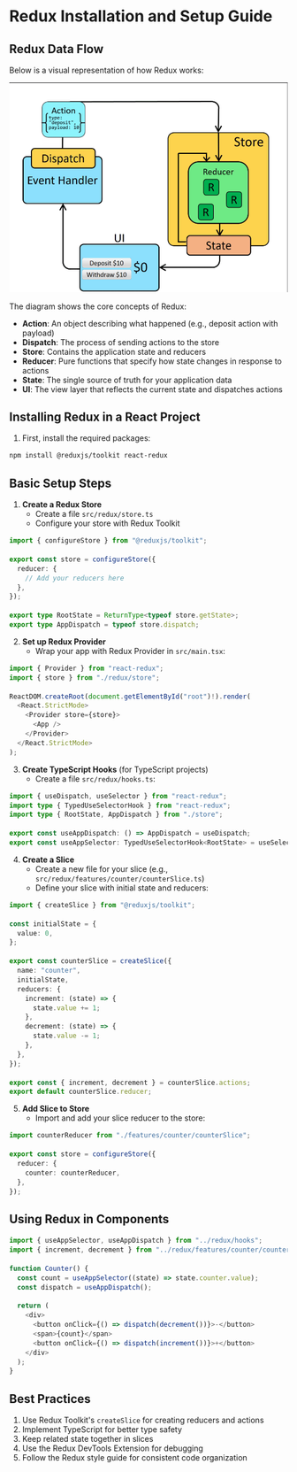 # Redux Installation and Setup Guide

## Redux Data Flow

Below is a visual representation of how Redux works:

![Redux Data Flow](./redux-flow.png)

The diagram shows the core concepts of Redux:

- **Action**: An object describing what happened (e.g., deposit action with payload)
- **Dispatch**: The process of sending actions to the store
- **Store**: Contains the application state and reducers
- **Reducer**: Pure functions that specify how state changes in response to actions
- **State**: The single source of truth for your application data
- **UI**: The view layer that reflects the current state and dispatches actions

## Installing Redux in a React Project

1. First, install the required packages:

```bash
npm install @reduxjs/toolkit react-redux
```

## Basic Setup Steps

1. **Create a Redux Store**
   - Create a file `src/redux/store.ts`
   - Configure your store with Redux Toolkit

```typescript
import { configureStore } from "@reduxjs/toolkit";

export const store = configureStore({
  reducer: {
    // Add your reducers here
  },
});

export type RootState = ReturnType<typeof store.getState>;
export type AppDispatch = typeof store.dispatch;
```

2. **Set up Redux Provider**
   - Wrap your app with Redux Provider in `src/main.tsx`:

```typescript
import { Provider } from "react-redux";
import { store } from "./redux/store";

ReactDOM.createRoot(document.getElementById("root")!).render(
  <React.StrictMode>
    <Provider store={store}>
      <App />
    </Provider>
  </React.StrictMode>
);
```

3. **Create TypeScript Hooks** (for TypeScript projects)
   - Create a file `src/redux/hooks.ts`:

```typescript
import { useDispatch, useSelector } from "react-redux";
import type { TypedUseSelectorHook } from "react-redux";
import type { RootState, AppDispatch } from "./store";

export const useAppDispatch: () => AppDispatch = useDispatch;
export const useAppSelector: TypedUseSelectorHook<RootState> = useSelector;
```

4. **Create a Slice**
   - Create a new file for your slice (e.g., `src/redux/features/counter/counterSlice.ts`)
   - Define your slice with initial state and reducers:

```typescript
import { createSlice } from "@reduxjs/toolkit";

const initialState = {
  value: 0,
};

export const counterSlice = createSlice({
  name: "counter",
  initialState,
  reducers: {
    increment: (state) => {
      state.value += 1;
    },
    decrement: (state) => {
      state.value -= 1;
    },
  },
});

export const { increment, decrement } = counterSlice.actions;
export default counterSlice.reducer;
```

5. **Add Slice to Store**
   - Import and add your slice reducer to the store:

```typescript
import counterReducer from "./features/counter/counterSlice";

export const store = configureStore({
  reducer: {
    counter: counterReducer,
  },
});
```

## Using Redux in Components

```typescript
import { useAppSelector, useAppDispatch } from "../redux/hooks";
import { increment, decrement } from "../redux/features/counter/counterSlice";

function Counter() {
  const count = useAppSelector((state) => state.counter.value);
  const dispatch = useAppDispatch();

  return (
    <div>
      <button onClick={() => dispatch(decrement())}>-</button>
      <span>{count}</span>
      <button onClick={() => dispatch(increment())}>+</button>
    </div>
  );
}
```

## Best Practices

1. Use Redux Toolkit's `createSlice` for creating reducers and actions
2. Implement TypeScript for better type safety
3. Keep related state together in slices
4. Use the Redux DevTools Extension for debugging
5. Follow the Redux style guide for consistent code organization
